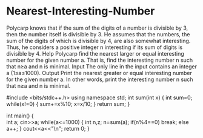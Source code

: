 # Nearest-Interesting-Number
Polycarp knows that if the sum of the digits of a number is divisible by 3, then the number itself is divisible by 3. He assumes that the numbers, the sum of the digits of which is divisible by 4, are also somewhat interesting. Thus, he considers a positive integer n interesting if its sum of digits is divisible by 4.  Help Polycarp find the nearest larger or equal interesting number for the given number a. That is, find the interesting number n such that n≥a and n is minimal.  Input The only line in the input contains an integer a (1≤a≤1000).  Output Print the nearest greater or equal interesting number for the given number a. In other words, print the interesting number n such that n≥a and n is minimal.  








#include <bits/stdc++.h>
using namespace std;
int sum(int x)
{
    int sum=0;
    while(x!=0)
    {
        sum+=x%10;
        x=x/10;
    }
    return sum;
}

int main() 
{  
	int a;
	cin>>a;
	while(a<=1000)
	{
	int n,z;
	n=sum(a);
	if(n%4==0)
	break;
	else
	a++;
	}
	cout<<a<<"\n";
	return 0;
}
